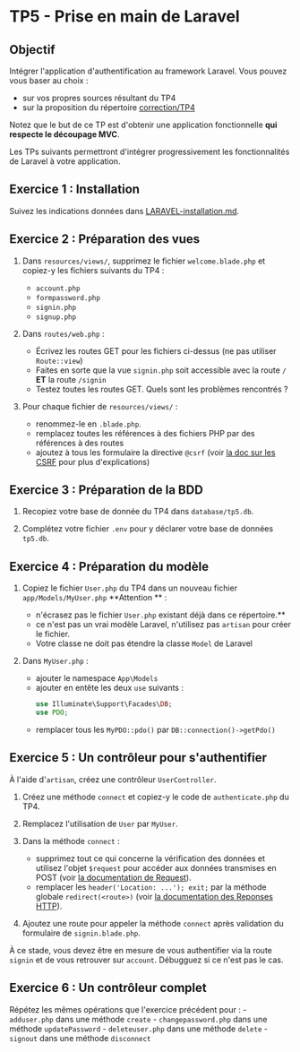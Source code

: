 TP5 - Prise en main de Laravel
==============================

Objectif
--------

Intégrer l'application d'authentification au framework Laravel.
Vous pouvez vous baser au choix :

- sur vos propres sources résultant du TP4
- sur la proposition du répertoire [correction/TP4](correction/TP4)

Notez que le but de ce TP est d'obtenir une application fonctionnelle **qui respecte le découpage MVC**.

Les TPs suivants permettront d'intégrer progressivement les fonctionnalités de Laravel à votre application.


Exercice 1 : Installation
-------------------------

Suivez les indications données dans [LARAVEL-installation.md](LARAVEL-Installation.md).


Exercice 2 : Préparation des vues
---------------------------------

1. Dans `resources/views/`, supprimez le fichier `welcome.blade.php` et copiez-y les fichiers suivants du TP4 :
	- `account.php`
	- `formpassword.php`
	- `signin.php`
	- `signup.php`

1. Dans `routes/web.php` :
	- Écrivez les routes GET pour les fichiers ci-dessus (ne pas utiliser `Route::view`)
	- Faites en sorte que la vue `signin.php` soit accessible avec la route `/` **ET** la route `/signin`
	- Testez toutes les routes GET. Quels sont les problèmes rencontrés ?

1. Pour chaque fichier de `resources/views/` :
	- renommez-le en `.blade.php`.
 	- remplacez toutes les références à des fichiers PHP par des références à des routes
	- ajoutez à tous les formulaire la directive `@csrf` (voir [la doc sur les CSRF](https://laravel.com/docs/10.x/csrf#preventing-csrf-requests) pour plus d'explications)


Exercice 3 : Préparation de la BDD
----------------------------------

1. Recopiez votre base de donnée du TP4 dans `database/tp5.db`.

1. Complétez votre fichier `.env` pour y déclarer votre base de données `tp5.db`.


Exercice 4 : Préparation du modèle
----------------------------------

1. Copiez le fichier `User.php` du TP4 dans un nouveau fichier `app/Models/MyUser.php` **Attention ** :
	- n'écrasez pas le fichier `User.php` existant déjà dans ce répertoire.**
	- ce n'est pas un vrai modèle Laravel, n'utilisez pas `artisan` pour créer le fichier.
	- Votre classe ne doit pas étendre la classe `Model` de Laravel

1. Dans `MyUser.php` :
	- ajouter le namespace `App\Models`
	- ajouter en entête les deux `use` suivants :
		```php
		use Illuminate\Support\Facades\DB;
		use PDO;
		```
	- remplacer tous les `MyPDO::pdo()` par `DB::connection()->getPdo()`


Exercice 5 : Un contrôleur pour s'authentifier
----------------------------------------------

À l'aide d'`artisan`, créez une contrôleur `UserController`.

1. Créez une méthode `connect` et copiez-y le code de `authenticate.php` du TP4.

1. Remplacez l'utilisation de  `User` par `MyUser`.

1. Dans la méthode `connect` :
	- supprimez tout ce qui concerne la vérification des données et utilisez l'objet `$request` pour accéder aux données transmises en POST (voir [la documentation de Request](https://laravel.com/docs/10.x/requests)).
	- remplacer les `header('Location: ...'); exit;` par la méthode globale `redirect(<route>)` (voir [la documentation des Reponses HTTP](https://laravel.com/docs/10.x/responses#redirects)).

1. Ajoutez une route pour appeler la méthode `connect` après validation du formulaire de `signin.blade.php`.

À ce stade, vous devez être en mesure de vous authentifier via la route `signin` et de vous retrouver sur `account`. Débugguez si ce n'est pas le cas.


Exercice 6 : Un contrôleur complet
----------------------------------

Répétez les mêmes opérations que l'exercice précédent pour :
	- `adduser.php` dans une méthode `create`
	- `changepassword.php` dans une méthode `updatePassword`
	- `deleteuser.php` dans une méthode `delete`
	- `signout` dans une méthode `disconnect`
